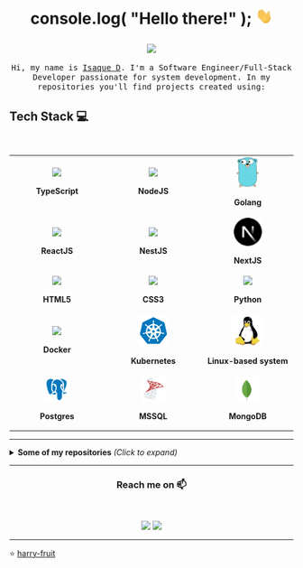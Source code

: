 # <p align="center"> console.log( "Hello there!" ); <img src="https://raw.githubusercontent.com/parth-27/parth-27/master/Hi.gif" width="30px"></p>

<p align="center"><img width=50% src="https://wompampsupport.azureedge.net/fetchimage?siteId=7575&v=2&jpgQuality=100&width=700&url=https%3A%2F%2Fi.kym-cdn.com%2Fentries%2Ficons%2Ffacebook%2F000%2F021%2F807%2Fig9OoyenpxqdCQyABmOQBZDI0duHk2QZZmWg2Hxd4ro.jpg"></p>

<p align="center"><samp>Hi, my name is <a href="https://github.com/harry-fruit" target="_blank">Isaque D</a>. I'm a Software Engineer/Full-Stack Developer passionate for system development. In my repositories you'll find projects created using:</samp></p>

## Tech Stack :computer:

<br>
<table>
<tbody>
 <tr>
<td align="center" width="500px">
<img height="55px" src="https://img.icons8.com/color/48/000000/typescript.png">
<p><b>TypeScript<b></p>
</td>

<td align="center" width="500px">
<img height=75px src="https://img.icons8.com/color/2x/nodejs.png"> 
<p><b>NodeJS<b></p>
</td>

 <td align="center" width="500px">
<img height=55px src="https://raw.githubusercontent.com/harry-fruit/public_vectors/2ecb2d2d26202682f3e4ca393e69dcb2932be1d3/gopher.svg"> 
<p><b>Golang<b></p>
</td>
</tr>

<tr>
<td align="center">
<img height=55px src="https://upload.wikimedia.org/wikipedia/commons/a/a7/React-icon.svg">
<p><b>ReactJS<b></p>
</td>
 
<td align="center">
<img height="50px" src="https://docs.nestjs.com/assets/logo-small.svg">
<p><b>NestJS<b></p>
</td>
 
<td align="center">
<img height="50px" src="https://raw.githubusercontent.com/harry-fruit/public_vectors/091c507467c9d7ca17952ef663e90545bf30f520/nextjs.svg">
<p><b>NextJS<b></p>
</td>

</tr>

<tr>
<td align="center">
<img height="50px" src="https://img.icons8.com/color/2x/html-5.png">
<p><b>HTML5<b></p>
</td>

<td align="center" >
<img height=55px src="https://img.icons8.com/color/64/000000/css3.png">
<p><b>CSS3</b></p>
</td>

<td align="center">
<img height=55px src="https://img.icons8.com/color/2x/python.png">
<p><b>Python</b></p>
</td>
</tr>
 
<tr>
<td align="center">
<img height=55px src="https://img.icons8.com/color/48/000000/docker.png"> 
<p><b>Docker</b></p>
</td>
<td align="center">
<img height=55px src="https://raw.githubusercontent.com/harry-fruit/public_vectors/refs/heads/main/kubernetes.svg"> 
<p><b>Kubernetes</b></p>
</td>
<td align="center">
<img height=55px src="https://raw.githubusercontent.com/harry-fruit/public_vectors/refs/heads/main/linux-tux.svg"> 
<p><b>Linux-based system</b></p>
</td>

</tr>
<tr>
<td align="center">
<img height=45px src="https://raw.githubusercontent.com/harry-fruit/public_vectors/5477fd810448e428aa88e0efd02884ee3aff9a3f/postgresql.svg">
 <p><b>Postgres</b></p>
</td>
<td align="center">
<img height=45px src="https://raw.githubusercontent.com/harry-fruit/public_vectors/5477fd810448e428aa88e0efd02884ee3aff9a3f/sql-server.svg">
 <p><b>MSSQL</b></p>
</td>
<td align="center">
<img height=45px src="https://raw.githubusercontent.com/harry-fruit/public_vectors/5023cc08d0b7d18c2e9eae6ac1f4f68b53780de9/mongodb.svg">
 <p><b>MongoDB</b></p>
</td>
</tr>

</tbody>
</table>

____

<details>
  
<summary>
  <b>Some of my repositories</b> <i>(Click to expand)</i>
</summary>

### Web Applications
 <h3><b>Front-end Apps</b></h3>
<ul>
  <li>
   <h4><b>SPA - Gym</b></h4>
   <h5><b>Description</b></h5>
   <p><i>- Build with React.js</i></p>
   <p><i>- GitHub Repository: <a href="https://github.com/harry-fruit/Gym">Click here</a></i></p>
   <p><i>- Website: <a href="https://gym-project.netlify.app/">Click here</a></i></p>
  </li>
  <li>
    <h4><b>Brás Cubas's Kitchen</b></h4>
    <h5><b>Description</b></h5>
    <p><i>- Build without any framework - HTML5, CSS3, JS</i></p>
    <p><i>- GitHub Repository: <a href="https://github.com/harry-fruit/Cozinha-Bras-Cubas">Click here</a></i></p>
    <p><i>- Website: <a href="https://bras-kitchen.netlify.app/">Click here</a></i></p>
  </li>
</ul>
 <h3><b>Back-end Apps</b></h3>
 <ul>
    <li>
        <h4><b>Basic REST API</b></h4>
        <h5><b>Description</b></h5>
        <p><i>- Build with Nest.js, Typescript, MariaDB and Docker.</i></p>
        <p><i>- This project initially has been created to supply an Angular 9 application.</i></p>
        <p><i>- GitHub Repository: <a href="https://github.com/harry-fruit/backend-nestjs-project">Click here</a></i></p>
    </li>
    <li>
        <h4><b>REST API</b></h4>
        <h5><b>Description</b></h5>
        <p><i>- Build with Express.js, Typescript, Postgres and Docker.</i></p>
        <p><i>- This project initially has been created to explore the power of TypeScript and Express.js.</i></p>
        <p><i>- GitHub Repository: <a href="https://github.com/harry-fruit/express-api">Click here</a></i></p>
  </li>
</ul>
  
  ### Desktop Applications
  <ul>
    <li><a href="https://github.com/harry-fruit/Conversor-de-bases">Base Converter</a></li>
  </ul>

</details>

____

<h3 align="center">Reach me on 📫</h3>
<br>
<p align="center">
<a href="https://www.linkedin.com/in/isaque-d-moreira-578697191/"><img src="https://img.shields.io/badge/linkedin-%230077B5.svg?&style=for-the-badge&logo=linkedin&logoColor=white"/></a>
<a href="https://www.instagram.com/isaq.js/"><img src="https://img.shields.io/badge/instagram-%23E4405F.svg?&style=for-the-badge&logo=instagram&logoColor=white"/></a>
</p>


____



<p align="center">

⭐️ [harry-fruit](https://github.com/harry-fruit)
 
</p>


